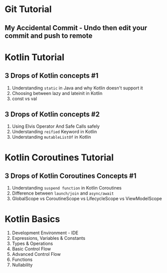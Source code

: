 # Git Tutorial
## My Accidental Commit - Undo then edit your commit and push to remote 

# Kotlin Tutorial 
## 3 Drops of Kotlin concepts #1 
1. Understanding `static` in Java and why Kotlin doesn't support it
2. Choosing between lazy and  lateinit in Kotlin
3. const vs val 

## 3 Drops of Kotlin concepts #2
1. Using Elvis Operator And Safe Calls safely
2. Understanding `reified` Keyword in Kotlin
3. Understanding `mutableListOf` in Kotlin 

# Kotlin Coroutines Tutorial
## 3 Drops of Kotlin Coroutines Concepts #1
1. Understanding `suspend function` in Kotlin Coroutines 
2. Difference between `launch/join` and `async/await`
3. GlobalScope vs CoroutineScope vs LifecycleScope vs ViewModelScope 

# Kotlin Basics 
1. Development Environment - IDE 
2. Expressions, Variables & Constants 
3. Types & Operations 
4. Basic Control Flow 
5. Advanced Control Flow
6. Functions
7. Nullability


